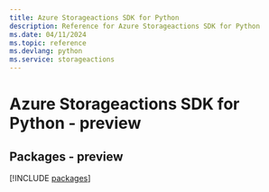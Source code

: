 ```yaml
---
title: Azure Storageactions SDK for Python
description: Reference for Azure Storageactions SDK for Python
ms.date: 04/11/2024
ms.topic: reference
ms.devlang: python
ms.service: storageactions
---
```

# Azure Storageactions SDK for Python - preview
## Packages - preview
[!INCLUDE [packages](storageactions-index.md)]